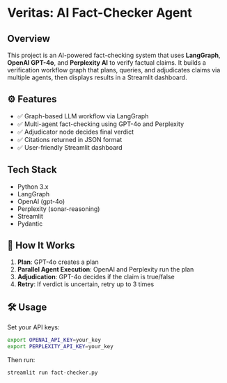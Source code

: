 # Veritas: AI Fact-Checker Agent

## Overview
This project is an AI-powered fact-checking system that uses **LangGraph**, **OpenAI GPT-4o**, and **Perplexity AI** to verify factual claims. It builds a verification workflow graph that plans, queries, and adjudicates claims via multiple agents, then displays results in a Streamlit dashboard.

## ⚙️ Features
- ✅ Graph-based LLM workflow via LangGraph
- ✅ Multi-agent fact-checking using GPT-4o and Perplexity
- ✅ Adjudicator node decides final verdict
- ✅ Citations returned in JSON format
- ✅ User-friendly Streamlit dashboard

## Tech Stack
- Python 3.x
- LangGraph
- OpenAI (gpt-4o)
- Perplexity (sonar-reasoning)
- Streamlit
- Pydantic

## 🚀 How It Works
1. **Plan**: GPT-4o creates a plan
2. **Parallel Agent Execution**: OpenAI and Perplexity run the plan
3. **Adjudication**: GPT-4o decides if the claim is true/false
4. **Retry**: If verdict is uncertain, retry up to 3 times

## 🛠️ Usage
Set your API keys:
```bash
export OPENAI_API_KEY=your_key
export PERPLEXITY_API_KEY=your_key
```

Then run:
```bash
streamlit run fact-checker.py
```
